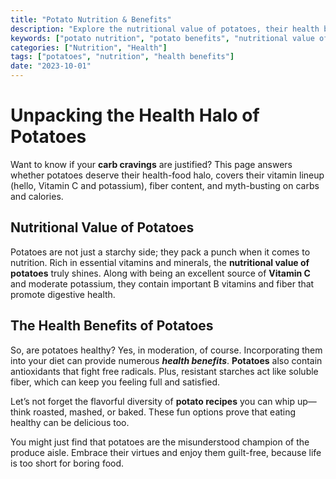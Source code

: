 ```yaml
---
title: "Potato Nutrition & Benefits"
description: "Explore the nutritional value of potatoes, their health benefits, and why they can be a healthy part of your diet."
keywords: ["potato nutrition", "potato benefits", "nutritional value of potatoes", "vitamins in potatoes", "health benefits of potatoes"]
categories: ["Nutrition", "Health"]
tags: ["potatoes", "nutrition", "health benefits"]
date: "2023-10-01"
---
```


# Unpacking the Health Halo of Potatoes

Want to know if your **carb cravings** are justified? This page answers whether potatoes deserve their health-food halo, covers their vitamin lineup (hello, Vitamin C and potassium), fiber content, and myth-busting on carbs and calories. 

## Nutritional Value of Potatoes

Potatoes are not just a starchy side; they pack a punch when it comes to nutrition. Rich in essential vitamins and minerals, the **nutritional value of potatoes** truly shines. Along with being an excellent source of **Vitamin C** and moderate potassium, they contain important B vitamins and fiber that promote digestive health.

## The Health Benefits of Potatoes

So, are potatoes healthy? Yes, in moderation, of course. Incorporating them into your diet can provide numerous ***health benefits***. **Potatoes** also contain antioxidants that fight free radicals. Plus, resistant starches act like soluble fiber, which can keep you feeling full and satisfied.

Let’s not forget the flavorful diversity of **potato recipes** you can whip up—think roasted, mashed, or baked. These fun options prove that eating healthy can be delicious too.

You might just find that potatoes are the misunderstood champion of the produce aisle. Embrace their virtues and enjoy them guilt-free, because life is too short for boring food.